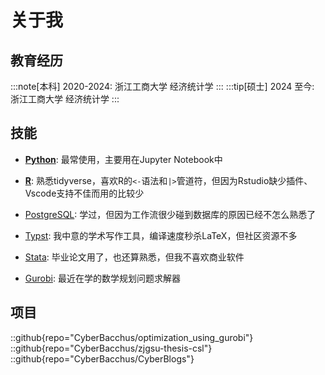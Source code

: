 # 关于我

## 教育经历
:::note[本科]
2020-2024: 浙江工商大学 经济统计学
:::
:::tip[硕士]
2024 至今:  浙江工商大学 经济统计学
:::

## 技能
- **[Python](https://www.python.org/)**: 最常使用，主要用在Jupyter Notebook中

- **[R](https://www.r-project.org/)**: 熟悉tidyverse，喜欢R的`<-`语法和`|>`管道符，但因为Rstudio缺少插件、Vscode支持不佳而用的比较少

- [PostgreSQL](https://www.postgresql.org/): 学过，但因为工作流很少碰到数据库的原因已经不怎么熟悉了

- [Typst](https://typst.app/): 我中意的学术写作工具，编译速度秒杀LaTeX，但社区资源不多

- [Stata](https://www.stata.com/): 毕业论文用了，也还算熟悉，但我不喜欢商业软件

- [Gurobi](https://www.gurobi.com/): 最近在学的数学规划问题求解器

## 项目
::github{repo="CyberBacchus/optimization_using_gurobi"}
::github{repo="CyberBacchus/zjgsu-thesis-csl"}
::github{repo="CyberBacchus/CyberBlogs"}